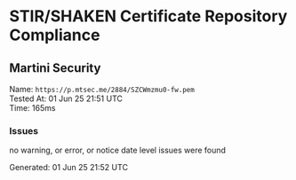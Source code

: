# STIR/SHAKEN Certificate Repository Compliance

## Martini Security

Name: `https://p.mtsec.me/2884/SZCWmzmu0-fw.pem`\
Tested At: 01 Jun 25 21:51 UTC\
Time: 165ms

### Issues

no warning, or error, or notice date level issues were found

Generated: 01 Jun 25 21:52 UTC